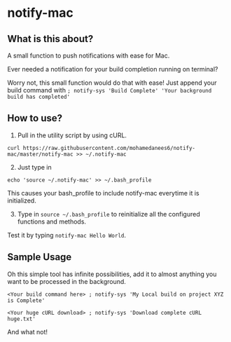 # notify-mac
<h2> What is this about? </h2>
A small function to push notifications with ease for Mac.

Ever needed a notification for your build completion running on terminal?

Worry not, this small function would do that with ease! Just append your build command with `; notify-sys 'Build Complete' 'Your background build has completed'`

<h2>How to use? </h2>

1. Pull in the utility script by using cURL.

`curl https://raw.githubusercontent.com/mohamedanees6/notify-mac/master/notify-mac >> ~/.notify-mac`

2. Just type in 

`echo 'source ~/.notify-mac' >> ~/.bash_profile`

This causes your bash_profile to include notify-mac everytime it is initialized.

3. Type in `source ~/.bash_profile` to reinitialize all the configured functions and methods.

Test it by typing `notify-mac Hello World`.

<h2> Sample Usage </h2>

Oh this simple tool has infinite possibilities, add it to almost anything you want to be processed in the background.

`<Your build command here> ; notify-sys 'My Local build on project XYZ is Complete'`


`<Your huge cURL download> ; notify-sys 'Download complete cURL huge.txt'`

And what not!
